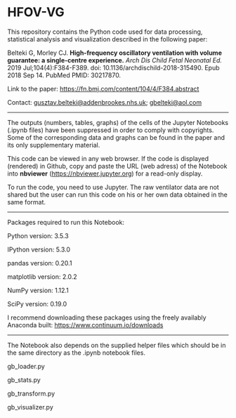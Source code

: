 # HFOV-VG

This repository contains the Python code used for data processing, statistical
analysis and visualization described in the following paper:

Belteki G, Morley CJ. **High-frequency oscillatory ventilation with volume
guarantee: a single-centre experience.** _Arch Dis Child Fetal Neonatal Ed._
2019 Jul;104(4):F384-F389. doi: 10.1136/archdischild-2018-315490.
Epub 2018 Sep 14. PubMed PMID: 30217870.

Link to the paper: https://fn.bmj.com/content/104/4/F384.abstract

Contact: gusztav.belteki@addenbrookes.nhs.uk; gbelteki@aol.com

____


The outputs (numbers, tables, graphs) of the cells of the Jupyter Notebooks
(.ipynb files) have been suppressed in order to comply with copyrights.
Some of the corresponding data and graphs can be found in the paper and its
only supplementary material.

This code can be viewed in any web browser. If the code is displayed (rendered)
in Github, copy and paste the URL (web adress) of the Notebook into **nbviewer**
(https://nbviewer.jupyter.org) for a read-only display.

To run the code, you need to use Jupyter.
The raw ventilator data are not shared but the user can run this code on his or
her own data obtained in the same format.

____

Packages required to run this Notebook:

Python version: 3.5.3

IPython version: 5.3.0

pandas version: 0.20.1

matplotlib version: 2.0.2

NumPy version: 1.12.1

SciPy version: 0.19.0

I recommend downloading these packages using the freely availably Anaconda
built: https://www.continuum.io/downloads

____

The Notebook also depends on the supplied helper files which should be in the
same directory as the .ipynb notebook files.

gb_loader.py

gb_stats.py

gb_transform.py

gb_visualizer.py
